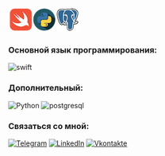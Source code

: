 ![Header](https://github.com/swiftproger/swiftproger/blob/master/assets/image/logo.png)


### Основной язык программирования:
![swift](https://img.shields.io/badge/-Swift-090909?style=for-the-badge&logo=Swift)
### Дополнительный:
![Python](https://img.shields.io/badge/-Python-090909?style=for-the-badge&logo=Python)
![postgresql](https://img.shields.io/badge/-postgresql-090909?style=for-the-badge&logo=postgresql)

### Связаться со мной:
[![Telegram](https://img.shields.io/badge/-Telegram-090909?style=for-the-badge&logo=telegram&logoColor=27A0D9)](https://t.me/swiftproger)
[![LinkedIn](https://img.shields.io/badge/-LinkedIn-090909?style=for-the-badge&logo=linkedin&logoColor=007BB6)](https://www.linkedin.com/in/swiftproger)
[![Vkontakte](https://img.shields.io/badge/-Vkontakte-090909?style=for-the-badge&logo=Vk&logoColor=4F7DB3)](https://vk.com/gorodn)